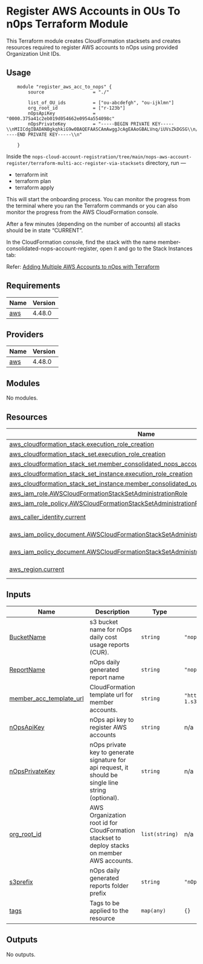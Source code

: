 # Register AWS Accounts in OUs To n0ps Terraform Module

This Terraform module creates CloudFormation stacksets and creates resources required to register AWS accounts to nOps using provided Organization Unit IDs.

## Usage
```hcl
    module "register_aws_acc_to_nops" {
        source                  = "./"

        list_of_OU_ids          = ["ou-abcdefgh", "ou-ijklmn"]
        org_root_id             = ["r-123b"]
        nOpsApiKey              = "0000.375a41c2eb019d054662e0954a554098c"
        nOpsPrivateKey          = "-----BEGIN PRIVATE KEY-----\\nMIICdgIBADANBgkqhkiG9w0BAQEFAASCAmAwggJcAgEAAoGBALVnq/iUVsZkDGSG\\n/ZFtW62M8x/4MXndl8HKovEKOm4Cdk4Bl2gvX7z2RplKPR1HQWI1AiIhDAoTQncr\\nZEbJjO4uO4RzXCVVCH4zumDl2V6hsgLr9bBZA/xxql+/AtY59Q9jhSFkpiHAhMGa\\nD9V9jiLmZODoQFX58VGnfcBD+5nbAgMBAAECgYBFeIBpYBWjQGlmjjPJX8H+Qr5Q\\n/fGko/IcKwgfmzUpMBQyZ3WeVpYpfX8n8UBaWBF4FKjOfS1pJlsL3Dg4y7MGVh5T\\n9rWTX9HgDw/y9/z1YNEuHVDycm/9dPDXP5InDb4sDlvSwT5NinMigqobGfXAYF42\\n6bPpETzqk7+NWRNywQJBAO3RSs9zDGjrvulG+D34snQAV3wq6YopJ8vm3eVN8Pnv\\nWWgfMjsykndU+laPTez1yPbebbR+6Z2kYdFOwOcGAcsCQQDDRj0ZAuxF1tujJms0\\n17P5PWZ/+pjAQ6rhEEVHTTyQM8vtUsmiqFjUnSyID28lM14jB3zPuc5kMg0vflzk\\nD4YxAkAsQZqOaHaSv+xTNSXVQobTF40wSjwTvfzt8RSyK4MAwA3/Vm7enVasZl//\\n48M4qbSwXExGHqgS8hhR/znexDtpAkACRHmHJdKKiREp1tNd3LdZSI49JDLL4L1G\\nOcMkLdBrOD7A9bojqmLFrUGMHunCe9M3Auo/G0A7R52BlK0NdOSxAkEAgUc1bCmq\\nXuF2n3VFzXgve41JIgGNg2l7mjmQkgwfr5HBXRTSk5p2UPKydwkeL/4EuFDw1IxN\\nHvZERf2Pm7HSZg==\\n-----END PRIVATE KEY-----\\n"
        
    }
```

Inside the `nops-cloud-account-registration/tree/main/nops-aws-account-register/terraform-multi-acc-register-via-stacksets` directory, run —

- terraform init
- terraform plan
- terraform apply

This will start the onboarding process. You can monitor the progress from the terminal where you ran the Terraform commands or you can also monitor the progress from the AWS CloudFormation console. 

After a few minutes (depending on the number of accounts) all stacks should be in state “CURRENT”.

In the CloudFormation console, find the stack with the name member-consolidated-nops-account-register, open it and go to the Stack Instances tab:

Refer: [Adding Multiple AWS Accounts to nOps with Terraform](https://docs.nops.io/en/articles/6464661-adding-multiple-aws-accounts-to-nops-with-terraform)


## Requirements

| Name | Version |
|------|---------|
| <a name="requirement_aws"></a> [aws](#requirement\_aws) | 4.48.0 |

## Providers

| Name | Version |
|------|---------|
| <a name="provider_aws"></a> [aws](#provider\_aws) | 4.48.0 |

## Modules

No modules.

## Resources

| Name | Type |
|------|------|
| [aws_cloudformation_stack.execution_role_creation](https://registry.terraform.io/providers/hashicorp/aws/4.48.0/docs/resources/cloudformation_stack) | resource |
| [aws_cloudformation_stack_set.execution_role_creation](https://registry.terraform.io/providers/hashicorp/aws/4.48.0/docs/resources/cloudformation_stack_set) | resource |
| [aws_cloudformation_stack_set.member_consolidated_nops_account_register](https://registry.terraform.io/providers/hashicorp/aws/4.48.0/docs/resources/cloudformation_stack_set) | resource |
| [aws_cloudformation_stack_set_instance.execution_role_creation](https://registry.terraform.io/providers/hashicorp/aws/4.48.0/docs/resources/cloudformation_stack_set_instance) | resource |
| [aws_cloudformation_stack_set_instance.member_consolidated_ou_instances](https://registry.terraform.io/providers/hashicorp/aws/4.48.0/docs/resources/cloudformation_stack_set_instance) | resource |
| [aws_iam_role.AWSCloudFormationStackSetAdministrationRole](https://registry.terraform.io/providers/hashicorp/aws/4.48.0/docs/resources/iam_role) | resource |
| [aws_iam_role_policy.AWSCloudFormationStackSetAdministrationRole_ExecutionPolicy](https://registry.terraform.io/providers/hashicorp/aws/4.48.0/docs/resources/iam_role_policy) | resource |
| [aws_caller_identity.current](https://registry.terraform.io/providers/hashicorp/aws/4.48.0/docs/data-sources/caller_identity) | data source |
| [aws_iam_policy_document.AWSCloudFormationStackSetAdministrationRole_ExecutionPolicy](https://registry.terraform.io/providers/hashicorp/aws/4.48.0/docs/data-sources/iam_policy_document) | data source |
| [aws_iam_policy_document.AWSCloudFormationStackSetAdministrationRole_assume_role_policy](https://registry.terraform.io/providers/hashicorp/aws/4.48.0/docs/data-sources/iam_policy_document) | data source |
| [aws_region.current](https://registry.terraform.io/providers/hashicorp/aws/4.48.0/docs/data-sources/region) | data source |

## Inputs

| Name | Description | Type | Default | Required |
|------|-------------|------|---------|:--------:|
| <a name="input_BucketName"></a> [BucketName](#input\_BucketName) | s3 bucket name for nOps daily cost usage reports (CUR). | `string` | `"nopsbucketforcostusagereports"` | no |
| <a name="input_ReportName"></a> [ReportName](#input\_ReportName) | nOps daily generated report name | `string` | `"nopsbilling-daily-gzip"` | no |
| <a name="input_member_acc_template_url"></a> [member\_acc\_template\_url](#input\_member\_acc\_template\_url) | CloudFormation template url for member accounts. | `string` | `"https://nops-register-aws-account-us-east-1.s3.amazonaws.com/member_consolidated_aws_acc_nops_register.yaml"` | no |
| <a name="input_nOpsApiKey"></a> [nOpsApiKey](#input\_nOpsApiKey) | nOps api key to register AWS accounts | `string` | n/a | yes |
| <a name="input_nOpsPrivateKey"></a> [nOpsPrivateKey](#input\_nOpsPrivateKey) | nOps private key to generate signature for api request, it should be single line string (optional). | `string` | n/a | yes |
| <a name="input_org_root_id"></a> [org\_root\_id](#input\_org\_root\_id) | AWS Organization root id for CloudFormation stackset to deploy stacks on member AWS accounts. | `list(string)` | n/a | yes |
| <a name="input_s3prefix"></a> [s3prefix](#input\_s3prefix) | nOps daily generated reports folder prefix | `string` | `"nOpsbilling"` | no |
| <a name="input_tags"></a> [tags](#input\_tags) | Tags to be applied to the resource | `map(any)` | `{}` | no |

## Outputs

No outputs.
